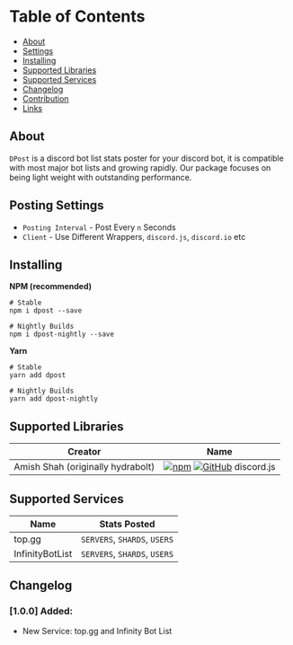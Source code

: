 # Table of Contents

- [About](#about)
- [Settings](#posting-settings)
- [Installing](#installing)
- [Supported Libraries](#supported-libraries)
- [Supported Services](#supported-services)
- [Changelog](#changelog)
- [Contribution](#contribution)
- [Links](#links)


## About

`DPost` is a discord bot list stats poster for your discord bot,
it is compatible with most major bot lists and growing rapidly.
Our package focuses on being light weight with outstanding performance.

## Posting Settings

* `Posting Interval` - Post Every `n` Seconds
* `Client` - Use Different Wrappers, `discord.js`, `discord.io` etc

## Installing

**NPM (recommended)**
```
# Stable
npm i dpost --save

# Nightly Builds
npm i dpost-nightly --save
```

**Yarn**
```
# Stable
yarn add dpost

# Nightly Builds
yarn add dpost-nightly
```

## Supported Libraries

| Creator                           | Name                                                                                                                                   |
| --------------------------------- | -------------------------------------------------------------------------------------------------------------------------------------- |
| Amish Shah (originally hydrabolt) | [![npm](static/npm.png)](https://npm.im/discord.js) [![GitHub](static/github.png)](https://github.com/discordjs/discord.js) discord.js |

## Supported Services

| Name                              | Stats Posted                                                                                                                           |
| --------------------------------- | -------------------------------------------------------------------------------------------------------------------------------------- |
| top.gg                            | `SERVERS`, `SHARDS`, `USERS`                                                                                                           |
| InfinityBotList                   | `SERVERS`, `SHARDS`, `USERS`                                                                                                           |

## Changelog

### [1.0.0] Added:

- New Service: top.gg and Infinity Bot List 
